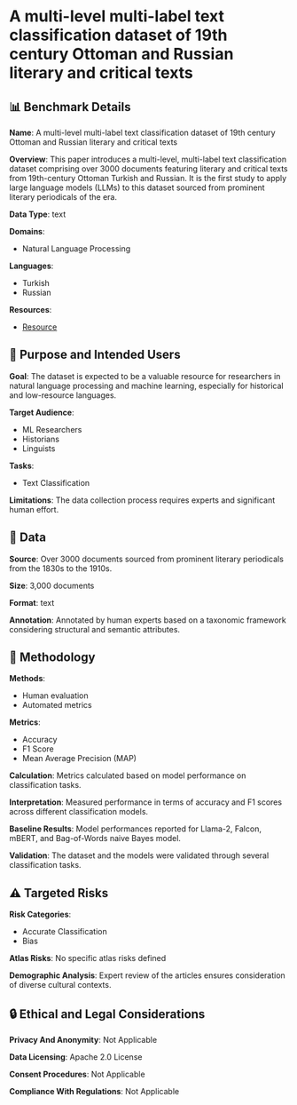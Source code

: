 # A multi-level multi-label text classification dataset of 19th century Ottoman and Russian literary and critical texts

## 📊 Benchmark Details

**Name**: A multi-level multi-label text classification dataset of 19th century Ottoman and Russian literary and critical texts

**Overview**: This paper introduces a multi-level, multi-label text classification dataset comprising over 3000 documents featuring literary and critical texts from 19th-century Ottoman Turkish and Russian. It is the first study to apply large language models (LLMs) to this dataset sourced from prominent literary periodicals of the era.

**Data Type**: text

**Domains**:
- Natural Language Processing

**Languages**:
- Turkish
- Russian

**Resources**:
- [Resource](https://huggingface.co/nonwestlit)

## 🎯 Purpose and Intended Users

**Goal**: The dataset is expected to be a valuable resource for researchers in natural language processing and machine learning, especially for historical and low-resource languages.

**Target Audience**:
- ML Researchers
- Historians
- Linguists

**Tasks**:
- Text Classification

**Limitations**: The data collection process requires experts and significant human effort.

## 💾 Data

**Source**: Over 3000 documents sourced from prominent literary periodicals from the 1830s to the 1910s.

**Size**: 3,000 documents

**Format**: text

**Annotation**: Annotated by human experts based on a taxonomic framework considering structural and semantic attributes.

## 🔬 Methodology

**Methods**:
- Human evaluation
- Automated metrics

**Metrics**:
- Accuracy
- F1 Score
- Mean Average Precision (MAP)

**Calculation**: Metrics calculated based on model performance on classification tasks.

**Interpretation**: Measured performance in terms of accuracy and F1 scores across different classification models.

**Baseline Results**: Model performances reported for Llama-2, Falcon, mBERT, and Bag-of-Words naive Bayes model.

**Validation**: The dataset and the models were validated through several classification tasks.

## ⚠️ Targeted Risks

**Risk Categories**:
- Accurate Classification
- Bias

**Atlas Risks**:
No specific atlas risks defined

**Demographic Analysis**: Expert review of the articles ensures consideration of diverse cultural contexts.

## 🔒 Ethical and Legal Considerations

**Privacy And Anonymity**: Not Applicable

**Data Licensing**: Apache 2.0 License

**Consent Procedures**: Not Applicable

**Compliance With Regulations**: Not Applicable
